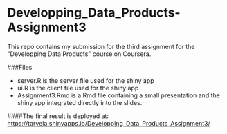 # Developping_Data_Products-Assignment3
This repo contains my submission for the third assignment for the "Developping Data Products" course on Coursera.

###Files
* server.R is the server file used for the shiny app
* ui.R is the client file used for the shiny app
* Assignment3.Rmd is a Rmd file containing a small presentation and the shiny app integrated directly into the slides.

####The final result is deployed at: https://tarvela.shinyapps.io/Developping_Data_Products_Assignment3/
